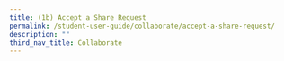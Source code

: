 ```yaml
---
title: (1b) Accept a Share Request
permalink: /student-user-guide/collaborate/accept-a-share-request/
description: ""
third_nav_title: Collaborate
---
```

